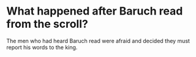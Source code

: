 # What happened after Baruch read from the scroll?

The men who had heard Baruch read were afraid and decided they must report his words to the king.
